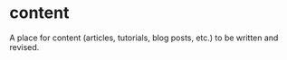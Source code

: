 content
=======

A place for content (articles, tutorials, blog posts, etc.) to be written and revised.

